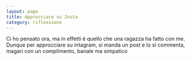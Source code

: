 ```yaml
--- 
layout: page
title: Approcciare su Insta
category: riflessione
---
```


Ci ho pensato ora, ma in effetti è quello che una ragazza ha fatto con me.
Dunque per approcciare su intagram, si manda un post e lo si commenta, magari
con un complimento, banale ma simpatico
